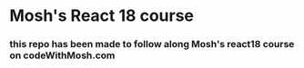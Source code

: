 # Mosh's React 18 course
### this repo has been made to follow along Mosh's react18 course on codeWithMosh.com
